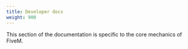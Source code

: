```yaml
---
title: Developer docs
weight: 900
---
```


This section of the documentation is specific to the core mechanics of FiveM.
